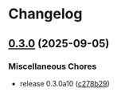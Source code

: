 # Changelog

## [0.3.0](https://github.com/b-long/opentdf-python-sdk/compare/otdf-python-proto-v0.3.0...otdf-python-proto-v0.3.0) (2025-09-05)


### Miscellaneous Chores

* release 0.3.0a10 ([c278b29](https://github.com/b-long/opentdf-python-sdk/commit/c278b2997e7843a31f62bac30ee4eae27a93bc75))
